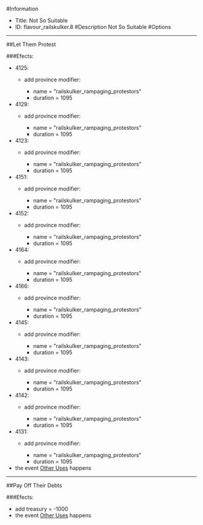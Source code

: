 #Information
 - Title: Not So Suitable
 - ID: flavour_railskulker.8
#Description
Not So Suitable
#Options

___
##Let Them Protest

###Efects:<ul><li>4125:</li><ul><li>add province modifier:</li><ul><li>name = "railskulker_rampaging_protestors"</li><li>duration = 1095</li></ul></ul><li>4129:</li><ul><li>add province modifier:</li><ul><li>name = "railskulker_rampaging_protestors"</li><li>duration = 1095</li></ul></ul><li>4123:</li><ul><li>add province modifier:</li><ul><li>name = "railskulker_rampaging_protestors"</li><li>duration = 1095</li></ul></ul><li>4151:</li><ul><li>add province modifier:</li><ul><li>name = "railskulker_rampaging_protestors"</li><li>duration = 1095</li></ul></ul><li>4152:</li><ul><li>add province modifier:</li><ul><li>name = "railskulker_rampaging_protestors"</li><li>duration = 1095</li></ul></ul><li>4164:</li><ul><li>add province modifier:</li><ul><li>name = "railskulker_rampaging_protestors"</li><li>duration = 1095</li></ul></ul><li>4166:</li><ul><li>add province modifier:</li><ul><li>name = "railskulker_rampaging_protestors"</li><li>duration = 1095</li></ul></ul><li>4145:</li><ul><li>add province modifier:</li><ul><li>name = "railskulker_rampaging_protestors"</li><li>duration = 1095</li></ul></ul><li>4143:</li><ul><li>add province modifier:</li><ul><li>name = "railskulker_rampaging_protestors"</li><li>duration = 1095</li></ul></ul><li>4142:</li><ul><li>add province modifier:</li><ul><li>name = "railskulker_rampaging_protestors"</li><li>duration = 1095</li></ul></ul><li>4131:</li><ul><li>add province modifier:</li><ul><li>name = "railskulker_rampaging_protestors"</li><li>duration = 1095</li></ul></ul><li>the event [Other Uses](../events/other_uses.md) happens</li></ul>

___
##Pay Off Their Debts

###Efects:<ul><li>add treasury = -1000</li><li>the event [Other Uses](../events/other_uses.md) happens</li></ul>
